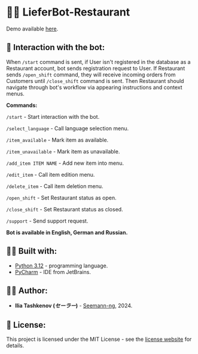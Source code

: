 # 🧑‍🍳 LieferBot-Restaurant

Demo available [here](https://t.me/lrest_test_bot).

## 🤖 Interaction with the bot:

When `/start` command is sent, if User isn't registered in the database as a Restaurant account, bot sends registration request to User.
If Restaurant sends `/open_shift` command, they will receive incoming orders from Customers until `/close_shift` command is sent.
Then Restaurant should navigate through bot's workflow via appearing instructions and context menus.

__Commands:__

`/start` - Start interaction with the bot.

`/select_language` - Call language selection menu.

`/item_available` - Mark item as available.

`/item_unavailable` - Mark item as unavailable.

`/add_item ITEM NAME` - Add new item into menu.

`/edit_item` - Call item edition menu.

`/delete_item` - Call item deletion menu.

`/open_shift` - Set Restaurant status as open.

`/close_shift` - Set Restaurant status as closed.

`/support` - Send support request.

__Bot is available in English, German and Russian.__

## 👨‍🔧 Built with:

* [Python 3.12](https://www.python.org/) - programming language.
* [PyCharm](https://www.jetbrains.com/pycharm/) - IDE from JetBrains.

## 👨‍💻 Author:

* **Ilia Tashkenov (_セーラー_)** - [Seemann-ng](https://github.com/Seemann-ng), 2024.

## 📝 License:

This project is licensed under the MIT License - see the [license website](https://opensource.org/licenses/MIT) for details.
